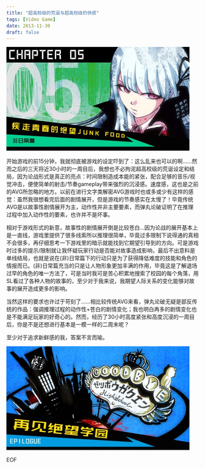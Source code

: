 ```yaml
---
title: "超高校级的荒诞与超高校级的快感"
tags: [Video Game]
date: 2013-11-30
draft: false
---
```


![start](./start.jpeg)

<!--more-->

开始游戏的前15分钟，我就彻底被游戏的设定吓到了：这么乱来也可以的啊……然而之后的三天将近30小时的一周目后，我想也不必拘泥超高校级的荒诞设定和结局，因为论战形式是真正的亮点：时间限制造成本能的紧张，配合足够的音乐/视觉冲击，便使简单的射击/节奏gameplay带来强烈的沉浸感。速度感，这也是之前的AVG所忽略的地方。以前在进行文字类解密AVG游戏时也或多或少有这样的感觉：虽然我很想看完后面的剧情展开，但是游戏的节奏感实在太慢了！毕竟传统AVG是以故事性剧情展开为主，动作性并非主要要素，而弹丸论破证明了在推理过程中加入动作性的要素，也许并不是坏事。

相对于游戏形式的新意，故事性的剧情展开倒是比较苍白…因为论战的展开基本上是一直线，游戏里提供了很多线索所以推理很简单，毕竟过多限制下说得通的真相不会很多，再仔细思考一下游戏里的暗示就能找到它期望引导到的方向。可是游戏时过多的提示/限制就让我怀疑玩家行动是否能对故事造成影响，最后不出意料是单线结局，也就是说在(非)日常篇下的行动只是为了获得降低难度的技能和角色的情报而已。(非)日常篇充当的只是让人物形象更加丰满的作用，毕竟这是了解退场过早的角色的唯一方法了，可是当时我可是苦心积累地搜索了校园的每个角落，用SL看过了各种人物的故事的，至少对于我来说，我期望人际关系的变化能够对故事的展开造成更多的影响。

当然这样的要求也许过于苛刻了……相比较传统AVG来看，弹丸论破无疑是部反传统的作品：强调推理过程的动作性+苍白的剧情变化；我也明白再多的剧情变化也是不能满足玩家的好奇心的。然而，经历了30小时高度紧张和高度沉浸的一周目后，你是不是还想进行基本是一模一样的二周末呢？

至少对于追求新鲜感的我，答案不言而喻。

![end](./end.jpeg)

EOF
